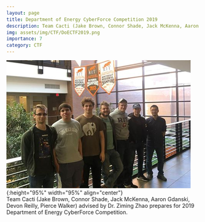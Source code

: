 ```yaml
---
layout: page
title: Department of Energy CyberForce Competition 2019
description: Team Cacti (Jake Brown, Connor Shade, Jack McKenna, Aaron Gdanski, Devon Reilly, Pierce Walker) advised by Dr. Ziming Zhao prepares for 2019 Department of Energy CyberForce Competition. 
img: assets/img/CTF/DoECTF2019.png
importance: 7
category: CTF
---
```


![DoECTF2019](/assets/img/CTF/DoECTF2019.png  "Team Cacti (Jake Brown, Connor Shade, Jack McKenna, Aaron Gdanski, Devon Reilly, Pierce Walker) advised by Dr. Ziming Zhao prepares for 2019 Department of Energy CyberForce Competition. "){:height="95%" width="95%" align="center"}<br>
Team Cacti (Jake Brown, Connor Shade, Jack McKenna, Aaron Gdanski, Devon Reilly, Pierce Walker) advised by Dr. Ziming Zhao prepares for 2019 Department of Energy CyberForce Competition. 
